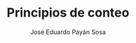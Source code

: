 ---
title: "Principios de conteo"
year: 2022
thumbnail: "assets/img/Logo.png"
topic: "Combinatoria"
file: "assets/pdf/Principios-de-conteo.pdf"
author: "José Eduardo Payán Sosa"
level: "Básico"
alttext: "Comencemos a contar."
---